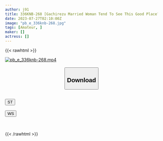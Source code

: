 ```yaml
---
author: j91
title: 336KNB-268 [Gachirezu Married Woman Tend To See This Good Place? ] Kawagoe’s 8 Head Slender Busty Wife Appeared! Today’s Wife Is A Super Rare Wife! It Seems That She Has Applied For AV To Collect Military Funds To Go To A Lesbian Customs Www Even If She Doesn’t Have To Go To Customs, If She Makes It! When I Said, I’m Married, So I Can’t Have An Affair… Is Your AV Good?! (Explosive) I Said I Like Girls, But The Moment I Got Inserted, That Erotic Face Is Outrageous! I Thought It Was A Formidable Opponent, But After All, I’m Going To Be A Woman In Front Of Po Wwwww At Kasumigaseki Station, Kawagoe City, Saitama Prefecture
date: 2023-07-27T02:10:00Z
image: "pb_e_336knb-268.jpg"
tags: [Amateur, ]
maker: []
actress: []
---
```



{{< rawhtml >}}

<div class="video" data-videoid="LVlA1OeQoXSRl3a">
    <a href="javascript:;">
        <img src="https://my.j91.asia/posts/pb_e_336knb-268/pb_e_336knb-268.jpg" width="WIDTH" height="HEIGHT" alt="pb_e_336knb-268.mp4" loading="lazy">
    </a>
</div>

<script type="text/javascript" src="https://j91.asia/asset/on-demand-st.js"></script>

<br>
  <link rel="stylesheet" href="https://j91.asia/asset/bs5.css">
  
  <center>
  <button class="btn btn-primary" type="button" data-bs-toggle="collapse" data-bs-target=".multi-collapse" aria-expanded="false" aria-controls="multiCollapseExample1 multiCollapseExample2"><h2>Download</h2></button></center>
</p>
<div class="row">
  <div class="col">
    <div class="collapse multi-collapse" id="multiCollapseExample1">
      <div class="card card-body">
	      	      <br>
<div class="buttons">  
<a href="https://streamtape.to/v/LVlA1OeQoXSRl3a"><button class="btn-hover color-3"><i class="fa fa-download"></i> ST</button></a></div>
    </div>
  </div>
</div>
  <div class="col">
    <div class="collapse multi-collapse" id="multiCollapseExample2">
      <div class="card card-body">
	      <br>
<div class="buttons">
    <a href="https://wolfstream.tv/5ngpata8t6r4.html"><button class="btn-hover color-9"><i class="fa fa-download"></i> WS</button></a></div>
<br><br>
      </div>
    </div>
  </div>
</div>

{{< /rawhtml >}}